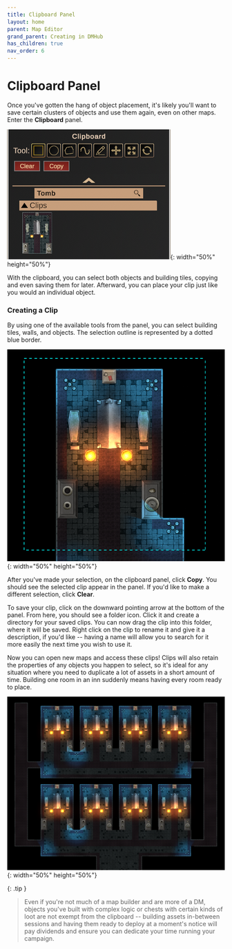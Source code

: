 ```yaml
---
title: Clipboard Panel
layout: home
parent: Map Editor
grand_parent: Creating in DMHub
has_children: true
nav_order: 6
---
```


# Clipboard Panel

Once you've gotten the hang of object placement, it's likely you'll want
to save certain clusters of objects and use them again, even on other
maps. Enter the **Clipboard** panel.


![Clipboard Panel](map-clipboard-panel.png){: width="50%" height="50%"}


With the clipboard, you can select both objects and building tiles,
copying and even saving them for later. Afterward, you can place your
clip just like you would an individual object.


### Creating a Clip

By using one of the available tools from the panel, you can select
building tiles, walls, and objects. The selection outline is represented
by a dotted blue border.

![Clipboard Selection](map-clipboard-select.png){: width="50%" height="50%"}

After you've made your selection, on the clipboard panel, click
**Copy**. You should see the selected clip appear in the panel. If you'd
like to make a different selection, click **Clear**.

To save your clip, click on the downward pointing arrow at the bottom of
the panel. From here, you should see a folder icon. Click it and create
a directory for your saved clips. You can now drag the clip into this
folder, where it will be saved. Right click on the clip to rename it and
give it a description, if you'd like -- having a name will allow you to
search for it more easily the next time you wish to use it.

Now you can open new maps and access these clips! Clips will also retain
the properties of any objects you happen to select, so it's ideal for
any situation where you need to duplicate a lot of assets in a short
amount of time. Building one room in an inn suddenly means having every
room ready to place.


![Clipboard Result](map-clipboard-result.png){: width="50%" height="50%"}


{: .tip }
> Even if you're not much of a map builder and are more of a DM,
> objects you've built with complex logic or chests with certain kinds of
> loot are not exempt from the clipboard -- building assets in-between
> sessions and having them ready to deploy at a moment's notice will pay
> dividends and ensure you can dedicate your time running your campaign.